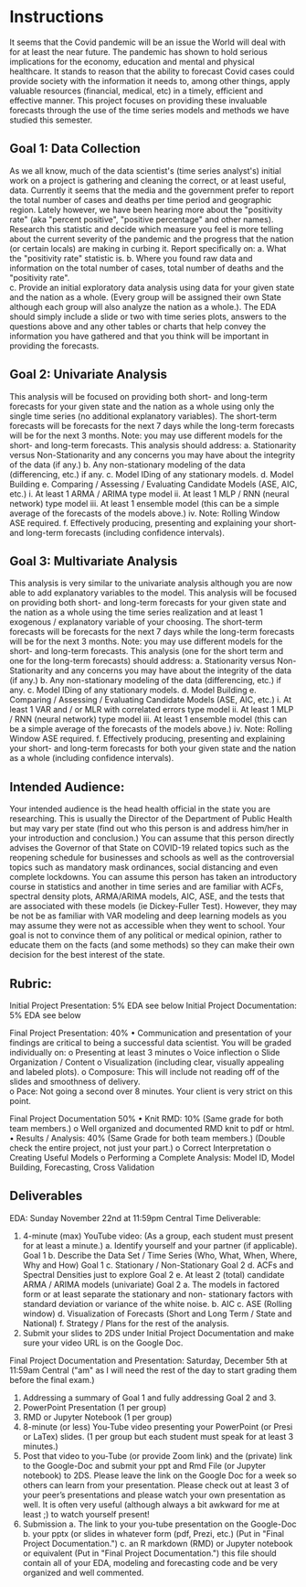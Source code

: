 # Instructions
It seems that the Covid pandemic will be an issue the World will deal with for at least the near future.  The pandemic has shown to hold serious implications for the economy, education and mental and physical healthcare.  It stands to reason that the ability to forecast Covid cases could provide society with the information it needs to, among other things, apply valuable resources (financial, medical, etc) in a timely, efficient and effective manner.  This project focuses on providing these invaluable forecasts through the use of the time series models and methods we have studied this semester.  

## Goal 1: Data Collection

As we all know, much of the data scientist's (time series analyst's) initial work on a project is gathering and cleaning the correct, or at least useful, data.  Currently it seems that the media and the government prefer to report the total number of cases and deaths per time period and geographic region.  Lately however, we have been hearing more about the "positivity rate" (aka "percent positive", "positive percentage" and other names).  Research this statistic and decide which measure you feel is more telling about the current severity of the pandemic and the progress that the nation (or certain locals) are making in curbing it.  Report specifically on:
  a.	What the "positivity rate" statistic is.
  b.	Where you found raw data and information on the total number of cases, total number of deaths and the "positivity rate".  
  c.	Provide an initial exploratory data analysis using data for your given state and the nation as a whole.  (Every group will be assigned their own State although each group will also analyze the nation as a whole.). The EDA should simply include a slide or two with time series plots, answers to the questions above and any other tables or charts that help convey the information you have gathered and that you think will be important in providing the forecasts.

## Goal 2: Univariate Analysis

This analysis will be focused on providing both short- and long-term forecasts for your given state and the nation as a whole using only the single time series (no additional explanatory variables).  The short-term forecasts will be forecasts for the next 7 days while the long-term forecasts will be for the next 3 months. Note: you may use different models for the short- and long-term forecasts.  This analysis should address:
  a.	Stationarity versus Non-Stationarity and any concerns you may have about the integrity of the data (if any.) 
  b.	Any non-stationary modeling of the data (differencing, etc.) if any.
  c.	Model IDing of any stationary models. 
  d.	Model Building
  e.	Comparing / Assessing / Evaluating Candidate Models (ASE, AIC, etc.)
    i.	At least 1 ARMA / ARIMA type model
    ii.	At least 1 MLP / RNN (neural network) type model
    iii.	At least 1 ensemble model (this can be a simple average of the forecasts of the models above.)
    iv.	Note: Rolling Window ASE required.
  f.	Effectively producing, presenting and explaining your short- and long-term forecasts (including confidence intervals).  

## Goal 3: Multivariate Analysis

This analysis is very similar to the univariate analysis although you are now able to add explanatory variables to the model.   This analysis will be focused on providing both short- and long-term forecasts for your given state and the nation as a whole using the time series realization and at least 1 exogenous / explanatory variable of your choosing.  The short-term forecasts will be forecasts for the next 7 days while the long-term forecasts will be for the next 3 months. Note: you may use different models for the short- and long-term forecasts.  This analysis (one for the short term and one for the long-term forecasts) should address:
  a.	Stationarity versus Non-Stationarity and any concerns you may have about the integrity of the data (if any.) 
  b.	Any non-stationary modeling of the data (differencing, etc.) if any.
  c.	Model IDing of any stationary models. 
  d.	Model Building
  e.	Comparing / Assessing / Evaluating Candidate Models (ASE, AIC, etc.)
    i.	At least 1 VAR and / or MLR with correlated errors type model
    ii.	At least 1 MLP / RNN (neural network) type model
    iii.	At least 1 ensemble model (this can be a simple average of the forecasts of the models above.)
    iv.	Note: Rolling Window ASE required.
  f.	Effectively producing, presenting and explaining your short- and long-term forecasts for both your given state and the nation as a whole (including confidence intervals).    


## Intended Audience:

Your intended audience is the head health official in the state you are researching.  This is usually the Director of the Department of Public Health but may vary per state (find out who this person is and address him/her in your introduction and conclusion.)  You can assume that this person directly advises the Governor of that State on COVID-19 related topics such as the reopening schedule for businesses and schools as well as the controversial topics such as mandatory mask ordinances, social distancing and even complete lockdowns.  You can assume this person has taken an introductory course in statistics and another in time series and are familiar with ACFs, spectral density plots, ARMA/ARIMA models, AIC, ASE, and the tests that are associated with these models (ie Dickey-Fuller Test).   However, they may be not be as familiar with VAR modeling and deep learning models as you may assume they were not as accessible when they went to school.  Your goal is not to convince them of any political or medical opinion, rather to educate them on the facts (and some methods) so they can make their own decision for the best interest of the state.  

## Rubric:
Initial Project Presentation: 5%
	EDA see below
Initial Project Documentation: 5%
	EDA see below

Final Project Presentation: 40%
  •	Communication and presentation of your findings are critical to being a successful data scientist.  You will be graded individually on:
    o	Presenting at least 3 minutes
    o	Voice inflection
    o	Slide Organization / Content
    o	Visualization (including clear, visually appealing and labeled plots).
    o	Composure: This will include not reading off of the slides and smoothness of delivery.  
    o	Pace: Not going a second over 8 minutes.  Your client is very strict on this point.    

Final Project Documentation 50%
  •	Knit RMD: 10% (Same grade for both team members.)
    o	Well organized and documented RMD knit to pdf or html.  
  •	Results / Analysis: 40% (Same Grade for both team members.) (Double check the entire project, not just your part.)
    o	Correct Interpretation
    o	Creating Useful Models
    o	Performing a Complete Analysis: Model ID, Model Building, Forecasting, Cross Validation
    

## Deliverables

EDA: 
Sunday November 22nd at 11:59pm Central Time
Deliverable:
  1.	4-minute (max) YouTube video:  (As a group, each student must present for at least a minute.) 
    a.	Identify yourself and your partner (if applicable).  Goal 1
    b.	Describe the Data Set / Time Series (Who, What, When, Where, Why and How) Goal 1
    c.	Stationary / Non-Stationary Goal 2
    d.	ACFs and Spectral Densities just to explore Goal 2
    e.	At least 2 (total) candidate ARMA / ARIMA models (univariate) Goal 2
      a.	The models in factored form or at least separate the stationary and non-
      stationary factors with standard deviation or variance of the white noise.
      b.	AIC
      c.	ASE (Rolling window)
      d.	Visualization of Forecasts (Short and Long Term / State and National) 
    f.	Strategy / Plans for the rest of the analysis.
  2.	Submit your slides to 2DS under Initial Project Documentation and make sure your video URL is on the Google Doc. 

Final Project Documentation and Presentation:
 Saturday, December 5th at 11:59am Central ("am" as I will need the rest of the day to start grading them before the final exam.)

  1.	Addressing a summary of Goal 1 and fully addressing Goal 2 and 3.  
  2.	PowerPoint Presentation (1 per group)
  3.	RMD or Jupyter Notebook (1 per group) 
  4.	8-minute (or less) You-Tube video presenting your PowerPoint (or Presi or LaTex) slides. (1 per group but each student must speak for at least 3 minutes.) 
  5.	Post that video to you-Tube (or provide Zoom link) and the (private) link to the Google-Doc and submit your ppt and Rmd File (or Jupyter notebook) to 2DS.  Please leave the link on the Google Doc for a week so others can learn from your presentation.  Please check out at least 3 of your peer’s presentations and please watch your own presentation as well.   It is often very useful (although always a bit awkward for me at least ;) to watch yourself present!
  6.	Submission
    a.	The link to your you-tube presentation on the Google-Doc
    b.	your pptx (or slides in whatever form (pdf, Prezi, etc.) (Put in "Final Project Documentation.")
    c.	an R markdown (RMD) or Jupyter notebook or equivalent (Put in "Final Project Documentation.") this file should contain all of your EDA, modeling and forecasting code and be very organized and well commented.
